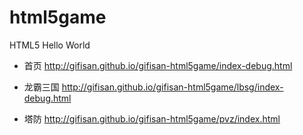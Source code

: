 # html5game
HTML5 Hello World

* 首页 http://gifisan.github.io/gifisan-html5game/index-debug.html
		
* 龙霸三国 http://gifisan.github.io/gifisan-html5game/lbsg/index-debug.html
		
* 塔防 http://gifisan.github.io/gifisan-html5game/pvz/index.html
		
